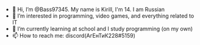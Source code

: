 - 👋 Hi, I’m @Bass97345. My name is Kirill, I'm 14. I am Russian
- 👀 I’m interested in programming, video games, and everything related to IT
- 🌱 I’m currently learning at school and I study programming (on my own)
- 📫 How to reach me: discord(АгЕнТиК228#5159)
